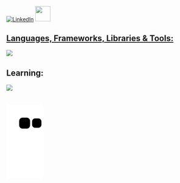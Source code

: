 
[![LinkedIn](https://img.shields.io/badge/-LinkedIn-000?style=for-the-badge&logo=linkedin&logoColor=0026FF&color:FFF)](https://www.linkedin.com/in/clararicioni/) 
<a href="https://judge.beecrowd.com/pt/profile/876323" target=_blank><img src="https://user-images.githubusercontent.com/100028251/235229639-d1cbebc4-091d-4751-a573-3dc6855c9566.png" width="40" height="40" style="max-width:100%;"/>


## Languages, Frameworks, Libraries & Tools:
<a href="https://skillicons.dev">
  <img src="https://skillicons.dev/icons?i=html,css,js,ts,php,mysql,c,java,git,figma,aws" />
</a>
<br>

## Learning:
<a href="https://skillicons.dev">
  <img src="https://skillicons.dev/icons?i=react,nodejs,cs" />
</a>
<br>
<br><br>

<picture>
  <source media="(prefers-color-scheme: dark)" srcset="https://raw.githubusercontent.com/mari4souza/mari4souza/output/github-contribution-grid-snake-dark.svg">
  <source media="(prefers-color-scheme: light)" srcset="https://raw.githubusercontent.com/mari4souza/mari4souza/output/github-contribution-grid-snake.svg">
  <img alt="github contribution grid snake animation" src="https://raw.githubusercontent.com/clararicioni/clararicioni/output/github-contribution-grid-snake.svg">
</picture>

